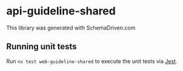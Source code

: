 
# api-guideline-shared

This library was generated with SchemaDriven.com

## Running unit tests

Run `nx test web-guideline-shared` to execute the unit tests via [Jest](https://jestjs.io).

